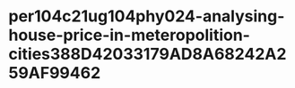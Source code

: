 # per104c21ug104phy024-analysing-house-price-in-meteropolition-cities388D42033179AD8A68242A259AF99462